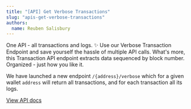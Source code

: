 ```yaml
---
title: "[API] Get Verbose Transactions"
slug: "apis-get-verbose-transactions"
authors:
  name: Reuben Salisbury
---
```


One API - all transactions and logs. ✨ Use our Verbose Transaction Endpoint and save yourself the hassle of multiple API calls. What's more, this Transaction API endpoint extracts data sequenced by block number. Organized - just how you like it.

We have launched a new endpoint `/{address}/verbose` which for a given wallet `address` will return all transactions, and for each transaction all its logs.

[View API docs](/web3-data-api/evm/reference/get-wallet-transactions-verbose)
